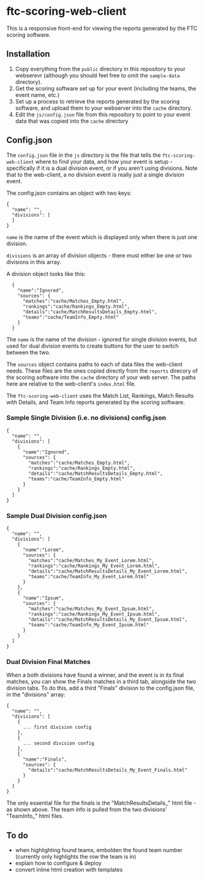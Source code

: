 # ftc-scoring-web-client

This is a responsive front-end for viewing the reports generated by the FTC scoring software.

## Installation
1. Copy everything from the `public` directory in this repository to your webserevr (although you should feel free to omit the `sample-data` directory).
2. Get the scoring software set up for your event (including the teams, the event name, etc.)
3. Set up a process to retrieve the reports generated by the scoring software, and upload them to your webserver into the `cache` directory.
4. Edit the `js/config.json` file from this repository to point to your event data that was copied into the `cache` directory

## Config.json
The `config.json` file in the `js` directory is the file that tells the `ftc-scoring-web-client` where to find your data, and how your event is setup - specifically if it is a dual division event, or if you aren't using divisions.  Note that to the web-client, a no division event is really just a single division event.

The config.json contains an object with two keys:

    {
      "name": "",
      "divisions": [
      ]
    }
`name` is the name of the event which is displayed only when there is just one division.

`divisions` is an array of division objects - there must either be one or two divisions in this array.

A division object looks like this:

      {
        "name":"Ignored",
        "sources": {
          "matches":"cache/Matches_Empty.html",
          "rankings":"cache/Rankings_Empty.html",
          "details":"cache/MatchResultsDetails_Empty.html",
          "teams":"cache/TeamInfo_Empty.html"
        }
      }
The `name` is the name of the division - ignored for single division events, but used for dual division events to create buttons for the user to switch between the two.

The `sources` object contains paths to each of data files the web-client needs.  These files are the ones copied directly from the `reports` direcory of the scoring software into the `cache` directory of your web server.  The paths here are relative to the web-client's `index.html` file.

The `ftc-scoring-web-client` uses the Match List, Rankings, Match Results with Details, and Team Info reports generated by the scoring software.

### Sample Single Division (i.e. no divisions) config.json
    {
      "name": "",
      "divisions": [
        {
          "name":"Ignored",
          "sources": {
            "matches":"cache/Matches_Empty.html",
            "rankings":"cache/Rankings_Empty.html",
            "details":"cache/MatchResultsDetails_Empty.html",
            "teams":"cache/TeamInfo_Empty.html"
          }
        }
      ]
    }


### Sample Dual Division config.json
    {
      "name": "",
      "divisions": [
        {
          "name":"Lorem",
          "sources": {
            "matches":"cache/Matches_My_Event_Lorem.html",
            "rankings":"cache/Rankings_My_Event_Lorem.html",
            "details":"cache/MatchResultsDetails_My_Event_Lorem.html",
            "teams":"cache/TeamInfo_My_Event_Lorem.html"
          }
        },
        {
          "name":"Ipsum",
          "sources": {
            "matches":"cache/Matches_My_Event_Ipsum.html",
            "rankings":"cache/Rankings_My_Event_Ipsum.html",
            "details":"cache/MatchResultsDetails_My_Event_Ipsum.html",
            "teams":"cache/TeamInfo_My_Event_Ipsum.html"
          }
        }
      ]
    }

### Dual Division Final Matches
When a both divisions have found a winner, and the event is in its final matches, you can show the Finals matches in a third tab, alongside the two division tabs.  To do this, add a third "Finals" division to the config.json file, in the "divisions" array:

    {
      "name": "",
      "divisions": [
        {
          ... first division config
        },
        {
          ... second division config
        },
        {
          "name":"Finals",
          "sources": {
            "details":"cache/MatchResultsDetails_My_Event_Finals.html"
          }
        }
      ]
    }

The  only essential file for the finals is the "MatchResultsDetails_" html file - as shown above.  The team info is pulled from the two divisions' "TeamInfo_" html files.

## To do
- when highlighting found teams, embolden the found team number (currently only highlights the row the team is in)
- explain how to configure & deploy
- convert inline html creation with templates
